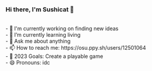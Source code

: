 ### Hi there, I'm Sushicat 👋
<br/>
- 🔭 I'm currently working on finding new ideas<br/>
- 🌱 I’m currently learning living<br/>
- 💬 Ask me about anything<br/>
- 📫 How to reach me: https://osu.ppy.sh/users/12501064<br/>
- 🥅 2023 Goals: Create a playable game<br/>
- 😄 Pronouns: idc<br/>


<!--
**Nathans-SushiCat/Nathans-SushiCat** is a ✨ _special_ ✨ repository because its `README.md` (this file) appears on your GitHub profile.

Here are some ideas to get you started:

- 🔭 I’m currently working on ...
- 🌱 I’m currently learning ...
- 👯 I’m looking to collaborate on ...
- 🤔 I’m looking for help with ...
- 💬 Ask me about ...
- 📫 How to reach me: ...
- 😄 Pronouns: ...
- ⚡ Fun fact: ...
-->

